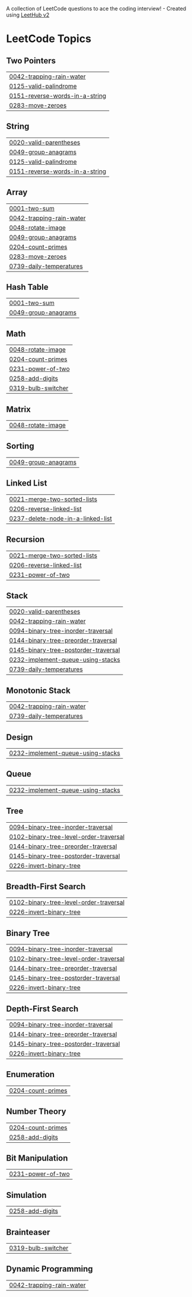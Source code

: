 A collection of LeetCode questions to ace the coding interview! - Created using [LeetHub v2](https://github.com/arunbhardwaj/LeetHub-2.0)
<!---LeetCode Topics Start-->
# LeetCode Topics
## Two Pointers
|  |
| ------- |
| [0042-trapping-rain-water](https://github.com/vishal312821/leetcode/tree/master/0042-trapping-rain-water) |
| [0125-valid-palindrome](https://github.com/vishal312821/leetcode/tree/master/0125-valid-palindrome) |
| [0151-reverse-words-in-a-string](https://github.com/vishal312821/leetcode/tree/master/0151-reverse-words-in-a-string) |
| [0283-move-zeroes](https://github.com/vishal312821/leetcode/tree/master/0283-move-zeroes) |
## String
|  |
| ------- |
| [0020-valid-parentheses](https://github.com/vishal312821/leetcode/tree/master/0020-valid-parentheses) |
| [0049-group-anagrams](https://github.com/vishal312821/leetcode/tree/master/0049-group-anagrams) |
| [0125-valid-palindrome](https://github.com/vishal312821/leetcode/tree/master/0125-valid-palindrome) |
| [0151-reverse-words-in-a-string](https://github.com/vishal312821/leetcode/tree/master/0151-reverse-words-in-a-string) |
## Array
|  |
| ------- |
| [0001-two-sum](https://github.com/vishal312821/leetcode/tree/master/0001-two-sum) |
| [0042-trapping-rain-water](https://github.com/vishal312821/leetcode/tree/master/0042-trapping-rain-water) |
| [0048-rotate-image](https://github.com/vishal312821/leetcode/tree/master/0048-rotate-image) |
| [0049-group-anagrams](https://github.com/vishal312821/leetcode/tree/master/0049-group-anagrams) |
| [0204-count-primes](https://github.com/vishal312821/leetcode/tree/master/0204-count-primes) |
| [0283-move-zeroes](https://github.com/vishal312821/leetcode/tree/master/0283-move-zeroes) |
| [0739-daily-temperatures](https://github.com/vishal312821/leetcode/tree/master/0739-daily-temperatures) |
## Hash Table
|  |
| ------- |
| [0001-two-sum](https://github.com/vishal312821/leetcode/tree/master/0001-two-sum) |
| [0049-group-anagrams](https://github.com/vishal312821/leetcode/tree/master/0049-group-anagrams) |
## Math
|  |
| ------- |
| [0048-rotate-image](https://github.com/vishal312821/leetcode/tree/master/0048-rotate-image) |
| [0204-count-primes](https://github.com/vishal312821/leetcode/tree/master/0204-count-primes) |
| [0231-power-of-two](https://github.com/vishal312821/leetcode/tree/master/0231-power-of-two) |
| [0258-add-digits](https://github.com/vishal312821/leetcode/tree/master/0258-add-digits) |
| [0319-bulb-switcher](https://github.com/vishal312821/leetcode/tree/master/0319-bulb-switcher) |
## Matrix
|  |
| ------- |
| [0048-rotate-image](https://github.com/vishal312821/leetcode/tree/master/0048-rotate-image) |
## Sorting
|  |
| ------- |
| [0049-group-anagrams](https://github.com/vishal312821/leetcode/tree/master/0049-group-anagrams) |
## Linked List
|  |
| ------- |
| [0021-merge-two-sorted-lists](https://github.com/vishal312821/leetcode/tree/master/0021-merge-two-sorted-lists) |
| [0206-reverse-linked-list](https://github.com/vishal312821/leetcode/tree/master/0206-reverse-linked-list) |
| [0237-delete-node-in-a-linked-list](https://github.com/vishal312821/leetcode/tree/master/0237-delete-node-in-a-linked-list) |
## Recursion
|  |
| ------- |
| [0021-merge-two-sorted-lists](https://github.com/vishal312821/leetcode/tree/master/0021-merge-two-sorted-lists) |
| [0206-reverse-linked-list](https://github.com/vishal312821/leetcode/tree/master/0206-reverse-linked-list) |
| [0231-power-of-two](https://github.com/vishal312821/leetcode/tree/master/0231-power-of-two) |
## Stack
|  |
| ------- |
| [0020-valid-parentheses](https://github.com/vishal312821/leetcode/tree/master/0020-valid-parentheses) |
| [0042-trapping-rain-water](https://github.com/vishal312821/leetcode/tree/master/0042-trapping-rain-water) |
| [0094-binary-tree-inorder-traversal](https://github.com/vishal312821/leetcode/tree/master/0094-binary-tree-inorder-traversal) |
| [0144-binary-tree-preorder-traversal](https://github.com/vishal312821/leetcode/tree/master/0144-binary-tree-preorder-traversal) |
| [0145-binary-tree-postorder-traversal](https://github.com/vishal312821/leetcode/tree/master/0145-binary-tree-postorder-traversal) |
| [0232-implement-queue-using-stacks](https://github.com/vishal312821/leetcode/tree/master/0232-implement-queue-using-stacks) |
| [0739-daily-temperatures](https://github.com/vishal312821/leetcode/tree/master/0739-daily-temperatures) |
## Monotonic Stack
|  |
| ------- |
| [0042-trapping-rain-water](https://github.com/vishal312821/leetcode/tree/master/0042-trapping-rain-water) |
| [0739-daily-temperatures](https://github.com/vishal312821/leetcode/tree/master/0739-daily-temperatures) |
## Design
|  |
| ------- |
| [0232-implement-queue-using-stacks](https://github.com/vishal312821/leetcode/tree/master/0232-implement-queue-using-stacks) |
## Queue
|  |
| ------- |
| [0232-implement-queue-using-stacks](https://github.com/vishal312821/leetcode/tree/master/0232-implement-queue-using-stacks) |
## Tree
|  |
| ------- |
| [0094-binary-tree-inorder-traversal](https://github.com/vishal312821/leetcode/tree/master/0094-binary-tree-inorder-traversal) |
| [0102-binary-tree-level-order-traversal](https://github.com/vishal312821/leetcode/tree/master/0102-binary-tree-level-order-traversal) |
| [0144-binary-tree-preorder-traversal](https://github.com/vishal312821/leetcode/tree/master/0144-binary-tree-preorder-traversal) |
| [0145-binary-tree-postorder-traversal](https://github.com/vishal312821/leetcode/tree/master/0145-binary-tree-postorder-traversal) |
| [0226-invert-binary-tree](https://github.com/vishal312821/leetcode/tree/master/0226-invert-binary-tree) |
## Breadth-First Search
|  |
| ------- |
| [0102-binary-tree-level-order-traversal](https://github.com/vishal312821/leetcode/tree/master/0102-binary-tree-level-order-traversal) |
| [0226-invert-binary-tree](https://github.com/vishal312821/leetcode/tree/master/0226-invert-binary-tree) |
## Binary Tree
|  |
| ------- |
| [0094-binary-tree-inorder-traversal](https://github.com/vishal312821/leetcode/tree/master/0094-binary-tree-inorder-traversal) |
| [0102-binary-tree-level-order-traversal](https://github.com/vishal312821/leetcode/tree/master/0102-binary-tree-level-order-traversal) |
| [0144-binary-tree-preorder-traversal](https://github.com/vishal312821/leetcode/tree/master/0144-binary-tree-preorder-traversal) |
| [0145-binary-tree-postorder-traversal](https://github.com/vishal312821/leetcode/tree/master/0145-binary-tree-postorder-traversal) |
| [0226-invert-binary-tree](https://github.com/vishal312821/leetcode/tree/master/0226-invert-binary-tree) |
## Depth-First Search
|  |
| ------- |
| [0094-binary-tree-inorder-traversal](https://github.com/vishal312821/leetcode/tree/master/0094-binary-tree-inorder-traversal) |
| [0144-binary-tree-preorder-traversal](https://github.com/vishal312821/leetcode/tree/master/0144-binary-tree-preorder-traversal) |
| [0145-binary-tree-postorder-traversal](https://github.com/vishal312821/leetcode/tree/master/0145-binary-tree-postorder-traversal) |
| [0226-invert-binary-tree](https://github.com/vishal312821/leetcode/tree/master/0226-invert-binary-tree) |
## Enumeration
|  |
| ------- |
| [0204-count-primes](https://github.com/vishal312821/leetcode/tree/master/0204-count-primes) |
## Number Theory
|  |
| ------- |
| [0204-count-primes](https://github.com/vishal312821/leetcode/tree/master/0204-count-primes) |
| [0258-add-digits](https://github.com/vishal312821/leetcode/tree/master/0258-add-digits) |
## Bit Manipulation
|  |
| ------- |
| [0231-power-of-two](https://github.com/vishal312821/leetcode/tree/master/0231-power-of-two) |
## Simulation
|  |
| ------- |
| [0258-add-digits](https://github.com/vishal312821/leetcode/tree/master/0258-add-digits) |
## Brainteaser
|  |
| ------- |
| [0319-bulb-switcher](https://github.com/vishal312821/leetcode/tree/master/0319-bulb-switcher) |
## Dynamic Programming
|  |
| ------- |
| [0042-trapping-rain-water](https://github.com/vishal312821/leetcode/tree/master/0042-trapping-rain-water) |
<!---LeetCode Topics End-->